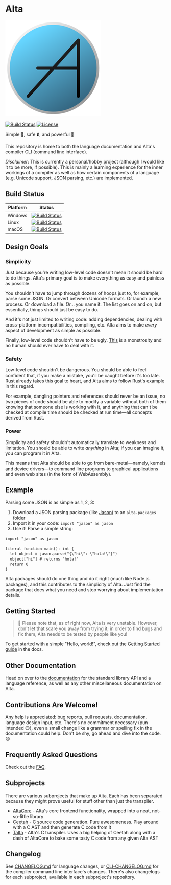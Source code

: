 # Alta
![Alta](docs/alta.png "Alta")

[![Build Status](https://facekapow.visualstudio.com/alta/_apis/build/status/alta-lang.alta?branchName=master)](https://facekapow.visualstudio.com/alta/_build/latest?definitionId=1&branchName=master)
[![License](https://img.shields.io/github/license/alta-lang/alta?color=%23428bff)](LICENSE)

Simple :dart:, safe :lock:, and powerful :muscle:

This repository is home to both the language documentation and Alta's compiler CLI (command line interface).

*Disclaimer*: This is currently a personal/hobby project (although I would like it to be more, if possible). This is mainly a learning experience for the inner workings of a compiler as well as how certain components of a language (e.g. Unicode support, JSON parsing, etc.) are implemented.

## Build Status

| Platform | Status |
| -------- | ------ |
| Windows  | [![Build Status](https://facekapow.visualstudio.com/alta/_apis/build/status/alta-lang.alta?branchName=master&jobName=Windows)](https://facekapow.visualstudio.com/alta/_build/latest?definitionId=1&branchName=master) |
| Linux    | [![Build Status](https://facekapow.visualstudio.com/alta/_apis/build/status/alta-lang.alta?branchName=master&jobName=Linux)](https://facekapow.visualstudio.com/alta/_build/latest?definitionId=1&branchName=master) |
| macOS    | [![Build Status](https://facekapow.visualstudio.com/alta/_apis/build/status/alta-lang.alta?branchName=master&jobName=macOS)](https://facekapow.visualstudio.com/alta/_build/latest?definitionId=1&branchName=master) |

## Design Goals
### Simplicity
Just because you're writing low-level code doesn't mean it should be hard to do things. Alta's primary goal is to make everything as easy and painless as possible.

You shouldn't have to jump through dozens of hoops just to, for example, parse some JSON. Or convert between Unicode formats. Or launch a new process. Or download a file. Or... you name it. The list goes on and on, but essentially, things should just be easy to do.

And it's not just limited to writing code: adding dependencies, dealing with cross-platform incompatibilities, compiling, etc. Alta aims to make *every* aspect of development as simple as possible.

Finally, low-level code shouldn't have to be ugly. [This](#) is a monstrosity and no human should ever have to deal with it.

### Safety
Low-level code shouldn't be dangerous. You should be able to feel confident that, if you make a mistake, you'll be caught before it's too late. Rust already takes this goal to heart, and Alta aims to follow Rust's example in this regard.

For example, dangling pointers and references should never be an issue, no two pieces of code should be able to modify a variable without both of them knowing that someone else is working with it, and anything that can't be checked at compile time should be checked at run time&mdash;all concepts derived from Rust.

### Power
Simplicity and safety shouldn't automatically translate to weakness and limitation. You should be able to write *anything* in Alta; if you can imagine it, you can program it in Alta.

This means that Alta should be able to go from bare-metal&mdash;namely, kernels and device drivers&mdash;to command line programs to graphical applications and even web sites (in the form of WebAssembly).

## Example

Parsing some JSON is as simple as 1, 2, 3:
  1. Download a JSON parsing package (like [Jason](https://github.com/alta-lang/jason)) to an `alta-packages` folder
  2. Import it in your code: `import "jason" as jason`
  3. Use it! Parse a simple string:
```alta
import "jason" as jason

literal function main(): int {
  let object = jason.parse("{\"hi\": \"hola!\"}")
  object["hi"] # returns "hola!"
  return 0
}
```

Alta packages should do one thing and do it right (much like Node.js packages), and this contributes to the simplicity of Alta. Just find the package that does what you need and stop worrying about implementation details.

## Getting Started
> :construction:
> Please note that, as of right now, Alta is very unstable. However, don't let that scare you away from trying it; in order to find bugs and fix them, Alta needs to be tested by people like you!

To get started with a simple "Hello, world!", check out the [Getting Started guide](docs/getting-started.md) in the docs.

## Other Documentation

Head on over to the [documentation](docs/README.md) for the standard library API and a language reference, as well as any other miscellaneous documentation on Alta.

## Contributions Are Welcome!
Any help is appreciated: bug reports, pull requests, documentation, language design input, etc. There's no commitment necessary (pun intended :wink:), even a small change like a grammar or spelling fix in the documentation could help. Don't be shy, go ahead and dive into the code. :smile:

## Frequently Asked Questions
Check out the [FAQ](FAQ.md).

## Subprojects
There are various subprojects that make up Alta. Each has been separated because they might
prove useful for stuff other than just the transpiler.

  * [AltaCore](https://github.com/alta-lang/alta-core) - Alta's core frontend functionality, wrapped into a neat, not-so-little library
  * [Ceetah](https://github.com/alta-lang/ceetah) - C source code generation. Pure awesomeness. Play around with a C AST and then generate C code from it
  * [Talta](https://github.com/alta-lang/talta) - Alta's C transpiler. Uses a big helping of Ceetah along with a dash of AltaCore to bake some tasty C code from any given Alta AST

## Changelog
See [CHANGELOG.md](CHANGELOG.md) for language changes, or [CLI-CHANGELOG.md](CLI-CHANGELOG.md) for the compiler command line interface's changes. There's also changelogs for each subproject, available in each subproject's repository.
